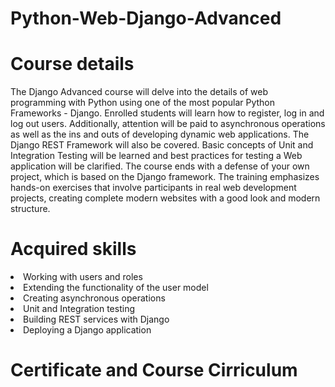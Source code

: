 # Python-Web-Django-Advanced
<h1>Course details</h1>
The Django Advanced course will delve into the details of web programming with Python using one of the most popular Python Frameworks - Django. Enrolled students will learn how to register, log in and log out users. Additionally, attention will be paid to asynchronous operations as well as the ins and outs of developing dynamic web applications. The Django REST Framework will also be covered. Basic concepts of Unit and Integration Testing will be learned and best practices for testing a Web application will be clarified. The course ends with a defense of your own project, which is based on the Django framework. The training emphasizes hands-on exercises that involve participants in real web development projects, creating complete modern websites with a good look and modern structure.
<h1>Acquired skills</h1>
<li>Working with users and roles</li>
<li>Extending the functionality of the user model</li>
<li>Creating asynchronous operations</li>
<li>Unit and Integration testing</li>
<li>Building REST services with Django</li>
<li>Deploying a Django application</li>
<h1>Certificate and Course Cirriculum</h1>
